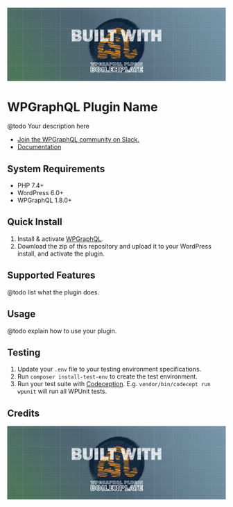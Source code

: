 ![WPGraphQL Plugin Name logo](./.wordpress-org/banner-1544x500.png)

# WPGraphQL Plugin Name

@todo Your description here

* [Join the WPGraphQL community on Slack.](https://join.slack.com/t/wp-graphql/shared_invite/zt-3vloo60z-PpJV2PFIwEathWDOxCTTLA)
* [Documentation](#usage)

## System Requirements

* PHP 7.4+
* WordPress 6.0+
* WPGraphQL 1.8.0+

## Quick Install

1. Install & activate [WPGraphQL](https://www.wpgraphql.com/).
2. Download the zip of this repository and upload it to your WordPress install, and activate the plugin.

## Supported Features

@todo list what the plugin does.

## Usage

@todo explain how to use your plugin.

## Testing

1. Update your `.env` file to your testing environment specifications.
2. Run `composer install-test-env` to create the test environment.
3. Run your test suite with [Codeception](https://codeception.com/docs/02-GettingStarted#Running-Tests).
E.g. `vendor/bin/codecept run wpunit` will run all WPUnit tests.

## Credits

<a href="https://github.com/AxeWP/wp-graphql-plugin-boilerplate">![Built with WPGraphQL Plugin Boilerplate](./assets/built-with.png)</a>
